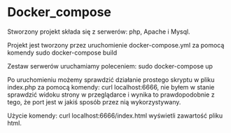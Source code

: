 # Docker_compose

Stworzony projekt składa się z serwerów: php, Apache i Mysql.

Projekt jest tworzony przez uruchomienie docker-compose.yml za pomocą komendy sudo docker-compose build

Zestaw serwerów uruchamiamy poleceniem: sudo docker-compose up

Po uruchomieniu możemy sprawdzić działanie prostego skryptu w pliku index.php za pomocą komendy: curl localhost:6666, nie byłem w stanie sprawdzić widoku strony w przeglądarce i wynika to prawdopodobnie z tego, że port jest w jakiś sposób przez nią wykorzystywany.

Użycie komendy: curl localhost:6666/index.html wyświetli zawartość pliku html.
